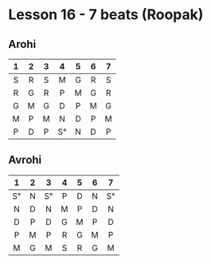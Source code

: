 # Lesson 16 - 7 beats (Roopak)

## Arohi

1 | 2 | 3 | 4 | 5 | 6 | 7
:-: | :-: | :-: | :-: | :-: | :-: | :-: 
S | R | S | M | G | R | S
R | G | R | P | M | G | R
G | M | G | D | P | M | G
M | P | M | N | D | P | M
P | D | P | S° | N | D | P

## Avrohi

1 | 2 | 3 | 4 | 5 | 6 | 7
:-: | :-: | :-: | :-: | :-: | :-: | :-: 
S° | N | S° | P | D | N | S°
N | D | N | M | P | D | N
D | P | D | G | M | P | D
P | M | P | R | G | M | P
M | G | M | S | R | G | M